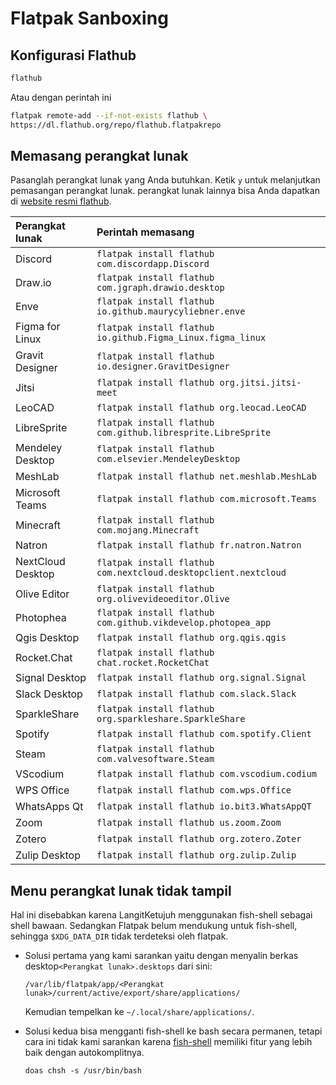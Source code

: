 # Flatpak Sanboxing

## Konfigurasi Flathub

```bash
flathub
```
Atau dengan perintah ini

```bash
flatpak remote-add --if-not-exists flathub \
https://dl.flathub.org/repo/flathub.flatpakrepo
```

## Memasang perangkat lunak

Pasanglah perangkat lunak yang Anda butuhkan. Ketik `y` untuk melanjutkan pemasangan perangkat lunak. perangkat lunak lainnya bisa Anda dapatkan di <a href="https://flathub.org/" target="_blank">website resmi flathub</a>.

| Perangkat lunak   | Perintah memasang                                               |
| :---------------- | :-------------------------------------------------------------- |
| Discord           | `flatpak install flathub com.discordapp.Discord`                |
| Draw.io           | `flatpak install flathub com.jgraph.drawio.desktop`             |
| Enve              | `flatpak install flathub io.github.maurycyliebner.enve`         |
| Figma for Linux   | `flatpak install flathub io.github.Figma_Linux.figma_linux`     |
| Gravit Designer   | `flatpak install flathub io.designer.GravitDesigner`            |
| Jitsi             | `flatpak install flathub org.jitsi.jitsi-meet`                  |
| LeoCAD            | `flatpak install flathub org.leocad.LeoCAD`                     |
| LibreSprite       | `flatpak install flathub com.github.libresprite.LibreSprite`    |
| Mendeley Desktop  | `flatpak install flathub com.elsevier.MendeleyDesktop`          |
| MeshLab           | `flatpak install flathub net.meshlab.MeshLab`                   |
| Microsoft Teams   | `flatpak install flathub com.microsoft.Teams`                   |
| Minecraft         | `flatpak install flathub com.mojang.Minecraft`                  |
| Natron            | `flatpak install flathub fr.natron.Natron`                      |
| NextCloud Desktop | `flatpak install flathub com.nextcloud.desktopclient.nextcloud` |
| Olive Editor      | `flatpak install flathub org.olivevideoeditor.Olive`            |
| Photophea         | `flatpak install flathub com.github.vikdevelop.photopea_app`    |
| Qgis Desktop      | `flatpak install flathub org.qgis.qgis`                         |
| Rocket.Chat       | `flatpak install flathub chat.rocket.RocketChat`                |
| Signal Desktop    | `flatpak install flathub org.signal.Signal`                     |
| Slack Desktop     | `flatpak install flathub com.slack.Slack`                       |
| SparkleShare      | `flatpak install flathub org.sparkleshare.SparkleShare`         |
| Spotify           | `flatpak install flathub com.spotify.Client`                    |
| Steam             | `flatpak install flathub com.valvesoftware.Steam`               |
| VScodium          | `flatpak install flathub com.vscodium.codium`                   |
| WPS Office        | `flatpak install flathub com.wps.Office`                        |
| WhatsApps Qt      | `flatpak install flathub io.bit3.WhatsAppQT`                    |
| Zoom              | `flatpak install flathub us.zoom.Zoom`                          |
| Zotero            | `flatpak install flathub org.zotero.Zoter`                      |
| Zulip Desktop     | `flatpak install flathub org.zulip.Zulip`                       |

## Menu perangkat lunak tidak tampil

Hal ini disebabkan karena LangitKetujuh menggunakan fish-shell sebagai shell bawaan. Sedangkan Flatpak belum mendukung untuk fish-shell, sehingga `$XDG_DATA_DIR` tidak terdeteksi oleh flatpak.

- Solusi pertama yang kami sarankan yaitu dengan menyalin berkas desktop`<Perangkat lunak>.desktops` dari sini:

  ```
  /var/lib/flatpak/app/<Perangkat lunak>/current/active/export/share/applications/
  ```

  Kemudian tempelkan ke `~/.local/share/applications/`.

- Solusi kedua bisa mengganti fish-shell ke bash secara permanen, tetapi cara ini tidak kami sarankan karena [fish-shell](../../konfigurasi/shell/fish.md) memiliki fitur yang lebih baik dengan autokomplitnya.

  ```
  doas chsh -s /usr/bin/bash
  ```
